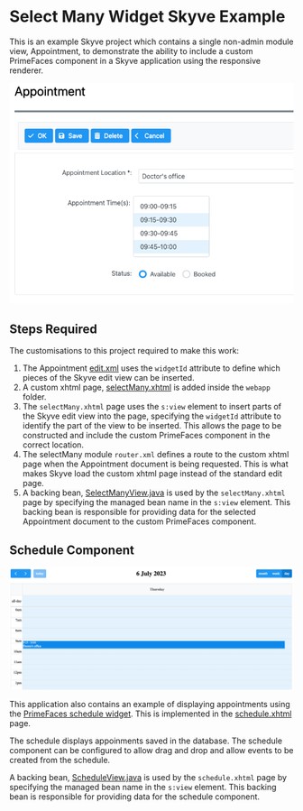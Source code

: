 # Select Many Widget Skyve Example

This is an example Skyve project which contains a single non-admin module view, Appointment, to demonstrate the ability to include a custom PrimeFaces component in a Skyve application using the responsive renderer.

![Select Many Example](docs/images/appointment.png)

## Steps Required

The customisations to this project required to make this work:

1. The Appointment [edit.xml](src/main/java/modules/selectMany/Appointment/views/edit.xml) uses the `widgetId` attribute to define which pieces of the Skyve edit view can be inserted.
1. A custom xhtml page, [selectMany.xhtml](src/main/webapp/test/selectMany.xhtml) is added inside the `webapp` folder.
1. The `selectMany.xhtml` page uses the `s:view` element to insert parts of the Skyve edit view into the page, specifying the `widgetId` attribute to identify the part of the view to be inserted. This allows the page to be constructed and include the custom PrimeFaces component in the correct location.
1. The selectMany module `router.xml` defines a route to the custom xhtml page when the Appointment document is being requested. This is what makes Skyve load the custom xhtml page instead of the standard edit page.
1. A backing bean, [SelectManyView.java](src/main/java/au/com/bizhub/faces/SelectManyView.java) is used by the `selectMany.xhtml` page by specifying the managed bean name in the `s:view` element. This backing bean is responsible for providing data for the selected Appointment document to the custom PrimeFaces component.

## Schedule Component

![Schedule Example](docs/images/schedule.png)

This application also contains an example of displaying appointments using the [PrimeFaces schedule widget](https://www.primefaces.org/showcase/ui/data/schedule/basic.xhtml?jfwid=20c65). This is implemented in the [schedule.xhtml](src/main/webapp/test/schedule.xhtml) page.

The schedule displays appoinments saved in the database. The schedule component can be configured to allow drag and drop and allow events to be created from the schedule.

A backing bean, [ScheduleView.java](src/main/java/au/com/bizhub/faces/ScheduleView.java) is used by the `schedule.xhtml` page by specifying the managed bean name in the `s:view` element. This backing bean is responsible for providing data for the schedule component.